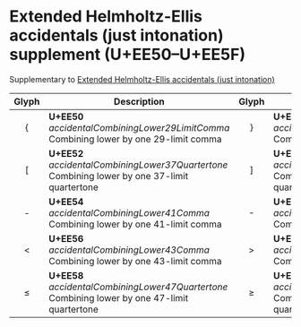 Extended Helmholtz-Ellis accidentals (just intonation) supplement (U+EE50–U+EE5F)
=================================================================================

Supplementary to [Extended Helmholtz-Ellis accidentals (just intonation)](extended-helmholtz-ellis-accidentals-just-intonation.md)

| **Glyph** | **Description** | **Glyph** | **Description**
| :-------: | --------------- | :-------: | ---------------
|<span class="bravura_large">&#xee50;</span> | **U+EE50**<br/>*accidentalCombiningLower29LimitComma*<br/>Combining lower by one 29-limit comma | <span class="bravura_large">&#xee51;</span> | **U+EE51**<br/>*accidentalCombiningRaise29LimitComma*<br/>Combining raise by one 29-limit comma
|<span class="bravura_large">&#xee52;</span> | **U+EE52**<br/>*accidentalCombiningLower37Quartertone*<br/>Combining lower by one 37-limit quartertone | <span class="bravura_large">&#xee53;</span> | **U+EE53**<br/>*accidentalCombiningRaise37Quartertone*<br/>Combining raise by one 37-limit quartertone
|<span class="bravura_large">&#xee54;</span> | **U+EE54**<br/>*accidentalCombiningLower41Comma*<br/>Combining lower by one 41-limit comma | <span class="bravura_large">&#xee55;</span> | **U+EE55**<br/>*accidentalCombiningRaise41Comma*<br/>Combining raise by one 41-limit comma
|<span class="bravura_large">&#xee56;</span> | **U+EE56**<br/>*accidentalCombiningLower43Comma*<br/>Combining lower by one 43-limit comma | <span class="bravura_large">&#xee57;</span> | **U+EE57**<br/>*accidentalCombiningRaise43Comma*<br/>Combining raise by one 43-limit comma
|<span class="bravura_large">&#xee58;</span> | **U+EE58**<br/>*accidentalCombiningLower47Quartertone*<br/>Combining lower by one 47-limit quartertone | <span class="bravura_large">&#xee59;</span> | **U+EE59**<br/>*accidentalCombiningRaise47Quartertone*<br/>Combining raise by one 47-limit quartertone
